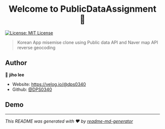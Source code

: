 <h1 align="center">Welcome to PublicDataAssignment 👋</h1>
<p>
  <a href="#" target="_blank">
    <img alt="License: MIT License" src="https://img.shields.io/badge/License-MIT License-yellow.svg" />
  </a>
</p>

> Korean App misemise clone using Public data API and Naver map API reverse geocoding

## Author

👤 **jiho lee**

* Website: https://velog.io/@dps0340
* Github: [@DPS0340](https://github.com/DPS0340)

## Demo

***
_This README was generated with ❤️ by [readme-md-generator](https://github.com/kefranabg/readme-md-generator)_
